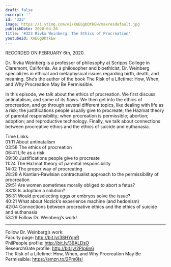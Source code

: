 ```yaml
---
draft: false
excerpt: ''
id: '323'
image: https://i.ytimg.com/vi/XnEGgDDtkEw/maxresdefault.jpg
publishDate: 2020-04-20
title: '#323 Rivka Weinberg: The Ethics of Procreation'
youtubeid: XnEGgDDtkEw
---
```

<div class="timelinks">

RECORDED ON FEBRUARY 6th, 2020.

Dr. Rivka Weinberg is a professor of philosophy at Scripps College in Claremont, California. As a philosopher and bioethicist, Dr. Weinberg specializes in ethical and metaphysical issues regarding birth, death, and meaning. She’s the author of the book The Risk of a Lifetime: How, When, and Why Procreation May Be Permissible. 

In this episode, we talk about the ethics of procreation. We first discuss antinatalism, and some of its flaws. We then get into the ethics of procreation, and go through several different topics, like dealing with life as a risk; the justifications people usually give to procreate; the Hazmat theory of parental responsibility; when procreation is permissible; abortion; adoption; and reproductive technology. Finally, we talk about connections between procreative ethics and the ethics of suicide and euthanasia.

Time Links:  
<time>01:11</time> About antinatalism  
<time>03:58</time> The ethics of procreation  
<time>06:41</time> Life as a risk  
<time>09:30</time> Justifications people give to procreate  
<time>11:24</time> The Hazmat theory of parental responsibility  
<time>14:02</time> The proper way of procreating  
<time>28:28</time> A Kantian-Rawlsian contractualist approach to the permissibility of procreation  
<time>29:51</time> Are women sometimes morally obliged to abort a fetus?  
<time>33:13</time> Is adoption a solution?  
<time>36:31</time> Would preselecting eggs or embryos solve the issue?  
<time>40:21</time> What about Nozick’s experience machine (and hedonism)  
<time>42:04</time> Connections between procreative ethics and the ethics of suicide and euthanasia  
<time>53:29</time> Follow Dr. Weinberg’s work!

---

Follow Dr. Weinberg’s work:  
Faculty page: http://bit.ly/38HYgnR  
PhilPeople profile: http://bit.ly/36ALDsO  
ResearchGate profile: http://bit.ly/2PIp6n6  
The Risk of a Lifetime: How, When, and Why Procreation May Be Permissible: https://amzn.to/2Pm0Isi
</div>

